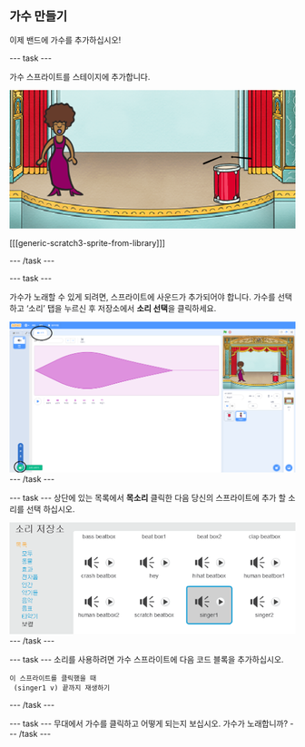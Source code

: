 ## 가수 만들기

이제 밴드에 가수를 추가하십시오!

\--- task \---

가수 스프라이트를 스테이지에 추가합니다.

![스크린샷](images/band-singer-mic.png)

[[[generic-scratch3-sprite-from-library]]]

\--- /task \---

\--- task \---

가수가 노래할 수 있게 되려면, 스프라이트에 사운드가 추가되어야 합니다. 가수를 선택하고 ‘소리’ 탭을 누르신 후 저장소에서 **소리 선택**을 클릭하세요.

![스크린샷](images/band-import-sound-annotated.png) \--- /task \---

\--- task \--- 상단에 있는 목록에서 **목소리** 클릭한 다음 당신의 스프라이트에 추가 할 소리를 선택 하십시오.

![스크린샷](images/band-choose-sound.png) \--- /task \---

\--- task \--- 소리를 사용하려면 가수 스프라이트에 다음 코드 블록을 추가하십시오.

```blocks3
이 스프라이트를 클릭했을 때
 (singer1 v) 끝까지 재생하기
```

\--- /task \---

\--- task \--- 무대에서 가수를 클릭하고 어떻게 되는지 보십시오. 가수가 노래합니까? \--- /task \---
